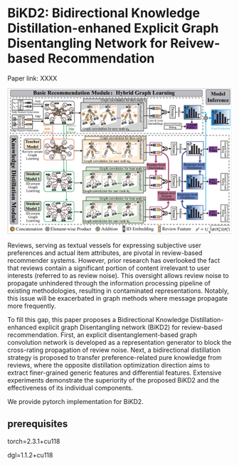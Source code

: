 # BiKD2: Bidirectional Knowledge Distillation-enhaned Explicit Graph Disentangling Network for Reivew-based Recommendation


Paper link: XXXX

![framework of BiKD2](model.png)

Reviews, serving as textual vessels for expressing subjective user preferences and actual item attributes, are pivotal in review-based recommender systems. However, prior research has overlooked the fact that reviews contain a significant portion of content irrelevant to user interests (referred to as review noise). This oversight allows review noise to propagate unhindered through the information processing pipeline of existing methodologies, resulting in contaminated representations. Notably, this issue will be exacerbated in graph methods where message propagate more frequently.

To fill this gap,  this paper proposes a Bidirectional Knowledge Distillation-enhanced explicit graph Disentangling network (BiKD2) for review-based recommendation. First, an explicit disentanglement-based graph convolution network is developed as a representation generator to block the cross-rating propagation of review noise. Next, a bidirectional distillation strategy is proposed to transfer preference-related pure knowledge from reviews, where the opposite distillation optimization direction aims to extract finer-grained generic features and differential features. Extensive experiments demonstrate the superiority of the proposed BiKD2 and the effectiveness of its individual components.  

We provide pytorch implementation for BiKD2. 

## prerequisites
torch=2.3.1+cu118

dgl=1.1.2+cu118
